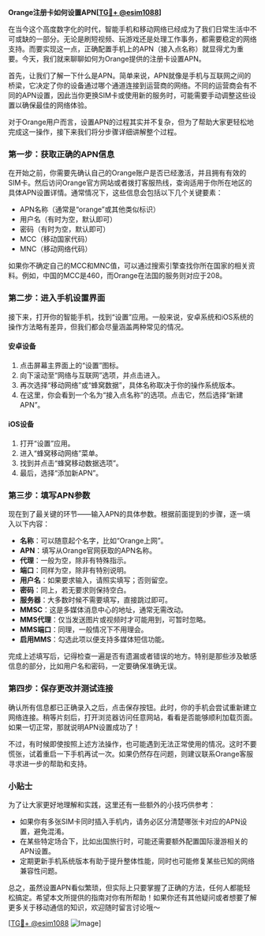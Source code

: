 **Orange注册卡如何设置APN[[TG💪+ @esim1088](https://t.me/s/esim1088)]**

在当今这个高度数字化的时代，智能手机和移动网络已经成为了我们日常生活中不可或缺的一部分。无论是刷短视频、玩游戏还是处理工作事务，都需要稳定的网络支持。而要实现这一点，正确配置手机上的APN（接入点名称）就显得尤为重要。今天，我们就来聊聊如何为Orange提供的注册卡设置APN。

首先，让我们了解一下什么是APN。简单来说，APN就像是手机与互联网之间的桥梁，它决定了你的设备通过哪个通道连接到运营商的网络。不同的运营商会有不同的APN设置，因此当你更换SIM卡或使用新的服务时，可能需要手动调整这些设置以确保最佳的网络体验。

对于Orange用户而言，设置APN的过程其实并不复杂，但为了帮助大家更轻松地完成这一操作，接下来我们将分步骤详细讲解整个过程。

### 第一步：获取正确的APN信息

在开始之前，你需要先确认自己的Orange账户是否已经激活，并且拥有有效的SIM卡。然后访问Orange官方网站或者拨打客服热线，查询适用于你所在地区的具体APN设置详情。通常情况下，这些信息会包括以下几个关键要素：

- APN名称（通常是“orange”或其他类似标识）
- 用户名（有时为空，默认即可）
- 密码（有时为空，默认即可）
- MCC（移动国家代码）
- MNC（移动网络代码）

如果你不确定自己的MCC和MNC值，可以通过搜索引擎查找你所在国家的相关资料。例如，中国的MCC是460，而Orange在法国的服务则对应于208。

### 第二步：进入手机设置界面

接下来，打开你的智能手机，找到“设置”应用。一般来说，安卓系统和iOS系统的操作方法略有差异，但我们都会尽量涵盖两种常见的情况。

#### 安卓设备

1. 点击屏幕主界面上的“设置”图标。
2. 向下滚动至“网络与互联网”选项，并点击进入。
3. 再次选择“移动网络”或“蜂窝数据”，具体名称取决于你的操作系统版本。
4. 在这里，你会看到一个名为“接入点名称”的选项。点击它，然后选择“新建APN”。

#### iOS设备

1. 打开“设置”应用。
2. 进入“蜂窝移动网络”菜单。
3. 找到并点击“蜂窝移动数据选项”。
4. 最后，选择“添加新APN”。

### 第三步：填写APN参数

现在到了最关键的环节——输入APN的具体参数。根据前面提到的步骤，逐一填入以下内容：

- **名称**：可以随意起个名字，比如“Orange上网”。
- **APN**：填写从Orange官网获取的APN名称。
- **代理**：一般为空，除非有特殊指示。
- **端口**：同样为空，除非有特别说明。
- **用户名**：如果要求输入，请照实填写；否则留空。
- **密码**：同上，若无要求则保持空白。
- **服务器**：大多数时候不需要填写，直接跳过即可。
- **MMSC**：这是多媒体消息中心的地址，通常无需改动。
- **MMS代理**：仅当发送图片或视频时才可能用到，可暂时忽略。
- **MMS端口**：同理，一般情况下不用理会。
- **启用MMS**：勾选此项以便支持多媒体短信功能。

完成上述填写后，记得检查一遍是否有遗漏或者错误的地方。特别是那些涉及敏感信息的部分，比如用户名和密码，一定要确保准确无误。

### 第四步：保存更改并测试连接

确认所有信息都已正确录入之后，点击保存按钮。此时，你的手机会尝试重新建立网络连接。稍等片刻后，打开浏览器访问任意网站，看看是否能够顺利加载页面。如果一切正常，那就说明APN设置成功了！

不过，有时候即使按照上述方法操作，也可能遇到无法正常使用的情况。这时不要慌张，试着重启一下手机再试一次。如果仍然存在问题，则建议联系Orange客服寻求进一步的帮助和支持。

### 小贴士

为了让大家更好地理解和实践，这里还有一些额外的小技巧供参考：

- 如果你有多张SIM卡同时插入手机内，请务必区分清楚哪张卡对应的APN设置，避免混淆。
- 在某些特定场合下，比如出国旅行时，可能还需要额外配置国际漫游相关的APN设置。
- 定期更新手机系统版本有助于提升整体性能，同时也可能修复某些已知的网络兼容性问题。

总之，虽然设置APN看似繁琐，但实际上只要掌握了正确的方法，任何人都能轻松搞定。希望本文所提供的指南对你有所帮助！如果你还有其他疑问或者想要了解更多关于移动通信的知识，欢迎随时留言讨论哦～

[[TG💪+ @esim1088](https://t.me/s/esim1088) ![Image](https://i.postimg.cc/4NQfJmqS/Snipaste-2025-05-13-00-14-12.png)]